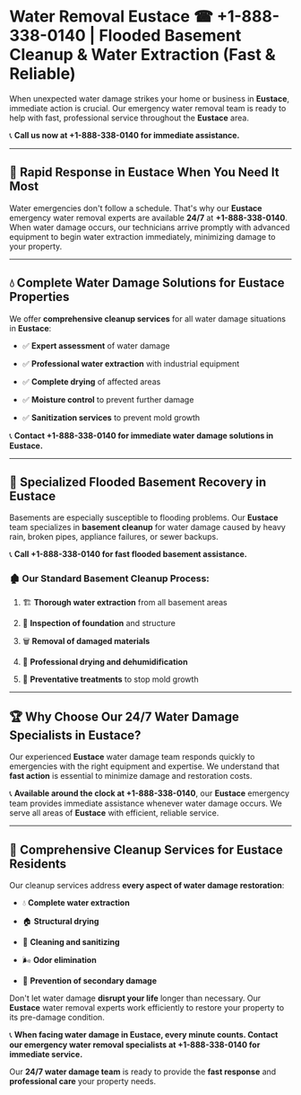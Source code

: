 # Water Removal Eustace ☎ +1-888-338-0140 | Flooded Basement Cleanup & Water Extraction (Fast & Reliable)

When unexpected water damage strikes your home or business in **Eustace**, immediate action is crucial. Our emergency water removal team is ready to help with fast, professional service throughout the **Eustace** area. 

📞 **Call us now at +1-888-338-0140 for immediate assistance.**
---
## 🚀 Rapid Response in Eustace When You Need It Most
Water emergencies don't follow a schedule. That's why our **Eustace** emergency water removal experts are available **24/7** at **+1-888-338-0140**. When water damage occurs, our technicians arrive promptly with advanced equipment to begin water extraction immediately, minimizing damage to your property.
---
## 💧 Complete Water Damage Solutions for Eustace Properties
We offer **comprehensive cleanup services** for all water damage situations in **Eustace**:
- ✅ **Expert assessment** of water damage  
- ✅ **Professional water extraction** with industrial equipment  
- ✅ **Complete drying** of affected areas  
- ✅ **Moisture control** to prevent further damage  
- ✅ **Sanitization services** to prevent mold growth  
📞 **Contact +1-888-338-0140 for immediate water damage solutions in Eustace.**
---
## 🌊 Specialized Flooded Basement Recovery in Eustace
Basements are especially susceptible to flooding problems. Our **Eustace** team specializes in **basement cleanup** for water damage caused by heavy rain, broken pipes, appliance failures, or sewer backups. 
📞 **Call +1-888-338-0140 for fast flooded basement assistance.**
### 🏚️ Our Standard Basement Cleanup Process:
1. 🏗️ **Thorough water extraction** from all basement areas  
2. 🔎 **Inspection of foundation** and structure  
3. 🗑️ **Removal of damaged materials**  
4. 💨 **Professional drying and dehumidification**  
5. 🚫 **Preventative treatments** to stop mold growth  
---
## 🏆 Why Choose Our 24/7 Water Damage Specialists in Eustace?
Our experienced **Eustace** water damage team responds quickly to emergencies with the right equipment and expertise. We understand that **fast action** is essential to minimize damage and restoration costs.
📞 **Available around the clock at +1-888-338-0140**, our **Eustace** emergency team provides immediate assistance whenever water damage occurs. We serve all areas of **Eustace** with efficient, reliable service.
---
## 🧹 Comprehensive Cleanup Services for Eustace Residents
Our cleanup services address **every aspect of water damage restoration**:
- 💧 **Complete water extraction**  
- 🏠 **Structural drying**  
- 🧼 **Cleaning and sanitizing**  
- 🌬️ **Odor elimination**  
- 🚫 **Prevention of secondary damage**  
Don't let water damage **disrupt your life** longer than necessary. Our **Eustace** water removal experts work efficiently to restore your property to its pre-damage condition.
📞 **When facing water damage in Eustace, every minute counts. Contact our emergency water removal specialists at +1-888-338-0140 for immediate service.**
Our **24/7 water damage team** is ready to provide the **fast response** and **professional care** your property needs.
